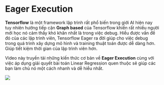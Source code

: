 # Eager Execution

**Tensorflow** là một framework lập trình rất phổ biến trong giới AI hiện nay tuy nhiên hướng tiếp cận **Graph based** của Tensorflow khiến rất nhiều người mới học nó cảm thấy khó khăn nhất là trong việc debug. Hiểu được vấn đề đó của các lập trình viên, Tensorflow Eager ra đời giúp cho việc debug trong quá trình xây dựng mô hình và training thuật toán được dễ dàng hơn. Giúp tiết kiệm thời gian của lập trình viên hơn. 

Video này truyền tải những kiến thức cơ bản về **Eager Execution** cùng với việc áp dụng giải quyết bài toán Linear Regression quen thuộc sẽ giúp các bạn làm chủ nó một cách nhanh và dễ hiểu nhất. 


![](https://images.viblo.asia/06325fb7-af60-4b08-8f93-be2847d7b6fa.png)